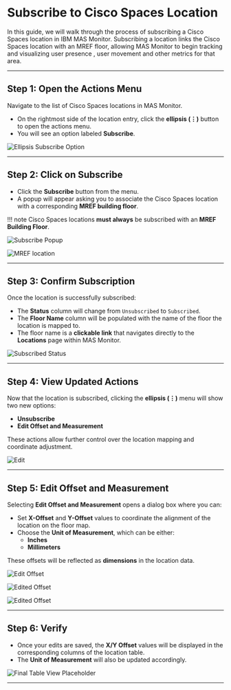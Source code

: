 # Subscribe to Cisco Spaces Location

In this guide, we will walk through the process of subscribing a Cisco Spaces location in IBM MAS Monitor. Subscribing a location links the Cisco Spaces location with an MREF floor, allowing MAS Monitor to begin tracking and visualizing user presence , user movement and other metrics for that area.

---

## Step 1: Open the Actions Menu

Navigate to the list of Cisco Spaces locations in MAS Monitor.

- On the rightmost side of the location entry, click the **ellipsis (⋮)** button to open the actions menu.
- You will see an option labeled **Subscribe**.

![Ellipsis Subscribe Option](img/subscribe_button.png)

---

## Step 2: Click on Subscribe

- Click the **Subscribe** button from the menu.
- A popup will appear asking you to associate the Cisco Spaces location with a corresponding **MREF building floor**.

!!! note
    Cisco Spaces locations **must always** be subscribed with an **MREF Building Floor**.  

![Subscribe Popup](img/locations_popup.png)

![MREF location](img/mref_location_selected.png)

---

## Step 3: Confirm Subscription

Once the location is successfully subscribed:

- The **Status** column will change from `Unsubscribed` to `Subscribed`.
- The **Floor Name** column will be populated with the name of the floor the location is mapped to.
- The floor name is a **clickable link** that navigates directly to the **Locations** page within MAS Monitor.

![Subscribed Status](img/subscribed.png)

---

## Step 4: View Updated Actions

Now that the location is subscribed, clicking the **ellipsis (⋮)** menu will show two new options:

- **Unsubscribe**
- **Edit Offset and Measurement**

These actions allow further control over the location mapping and coordinate adjustment.

![Edit](img/edit.png)

---

## Step 5: Edit Offset and Measurement

Selecting **Edit Offset and Measurement** opens a dialog box where you can:

- Set **X-Offset** and **Y-Offset** values to coordinate the alignment of the location on the floor map.
- Choose the **Unit of Measurement**, which can be either:
  - **Inches**
  - **Millimeters**

These offsets will be reflected as **dimensions** in the location data.

![Edit Offset](img/edit_offset_measurement.png)

![Edited Offset](img/edited_offset_measurement.png)

![Edited Offset](img/edited.png)

---

## Step 6: Verify

- Once your edits are saved, the **X/Y Offset** values will be displayed in the corresponding columns of the location table.
- The **Unit of Measurement** will also be updated accordingly.

![Final Table View Placeholder](img/final_table.png)

---
